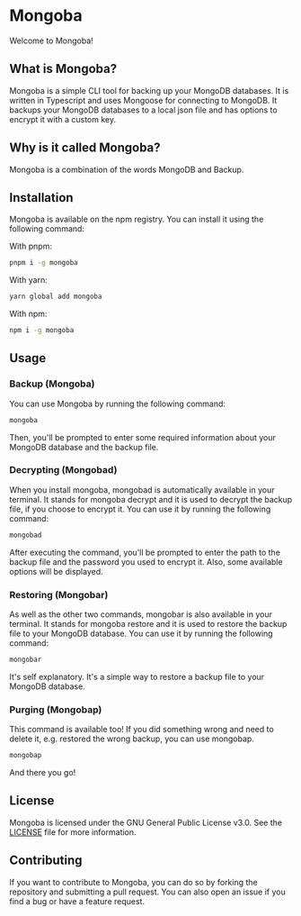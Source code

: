 # Mongoba

Welcome to Mongoba!

## What is Mongoba?

Mongoba is a simple CLI tool for backing up your MongoDB databases. It is written in Typescript and uses Mongoose for connecting to MongoDB. It backups your MongoDB databases to a local json file and has options to encrypt it with a custom key.

## Why is it called Mongoba?

Mongoba is a combination of the words MongoDB and Backup.

## Installation

Mongoba is available on the npm registry. You can install it using the following command:

With pnpm:

```bash
pnpm i -g mongoba
```

With yarn:

```bash
yarn global add mongoba
```

With npm:

```bash
npm i -g mongoba
```

## Usage

### Backup (Mongoba)

You can use Mongoba by running the following command:

```bash
mongoba
```

Then, you'll be prompted to enter some required information about your MongoDB database and the backup file.

### Decrypting (Mongobad)

When you install mongoba, mongobad is automatically available in your terminal. It stands for mongoba decrypt and it is used to decrypt the backup file, if you choose to encrypt it. You can use it by running the following command:

```bash
mongobad
```

After executing the command, you'll be prompted to enter the path to the backup file and the password you used to encrypt it. Also, some available options will be displayed.

### Restoring (Mongobar)

As well as the other two commands, mongobar is also available in your terminal. It stands for mongoba restore and it is used to restore the backup file to your MongoDB database. You can use it by running the following command:

```bash
mongobar
```

It's self explanatory. It's a simple way to restore a backup file to your MongoDB database.

### Purging (Mongobap)

This command is available too! If you did something wrong and need to delete it, e.g. restored the wrong backup, you can use mongobap.

```bash
mongobap
```

And there you go!

## License

Mongoba is licensed under the GNU General Public License v3.0. See the [LICENSE](LICENSE) file for more information.

## Contributing

If you want to contribute to Mongoba, you can do so by forking the repository and submitting a pull request. You can also open an issue if you find a bug or have a feature request.

